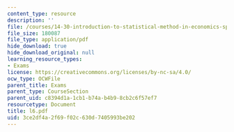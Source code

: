 ```yaml
---
content_type: resource
description: ''
file: /courses/14-30-introduction-to-statistical-method-in-economics-spring-2006/3ce2df4a2f69f02c630d7405993be202_l6.pdf
file_size: 180087
file_type: application/pdf
hide_download: true
hide_download_original: null
learning_resource_types:
- Exams
license: https://creativecommons.org/licenses/by-nc-sa/4.0/
ocw_type: OCWFile
parent_title: Exams
parent_type: CourseSection
parent_uid: c8394d1a-1cb1-b74a-b4b9-8cb2c6f57ef7
resourcetype: Document
title: l6.pdf
uid: 3ce2df4a-2f69-f02c-630d-7405993be202
---
```

